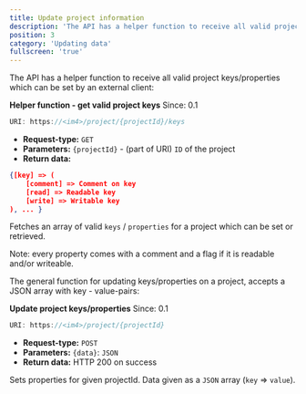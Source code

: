 ```yaml
---
title: Update project information
description: 'The API has a helper function to receive all valid project keys/properties which can be set by an external client'
position: 3
category: 'Updating data'
fullscreen: 'true'
---
```


The API has a helper function to receive all valid project keys/properties which can be set by an external client:

**Helper function - get valid project keys** <badge>Since: 0.1</badge>

```js
URI: https://<im4>/project/{projectId}/keys
```

- **Request-type:** `GET`
- **Parameters:** `{projectId}` - (part of URI) `ID` of the project
- **Return data:**

```json
{[key] => (
    [comment] => Comment on key
    [read] => Readable key
    [write] => Writable key
), ... }
```

Fetches an array of valid `keys` / `properties` for a project which can be set or retrieved.

<alert> Note: every property comes with a comment and a flag if it is readable and/or writeable.
</alert>

The general function for updating keys/properties on a project, accepts a JSON array with key - value-pairs:

**Update project keys/properties** <badge>Since: 0.1</badge>

```js
URI: https://<im4>/project/{projectId}
```

- **Request-type:** `POST`
- **Parameters:** `{data}`: `JSON`
- **Return data:** HTTP 200 on success

Sets properties for given projectId. Data given as a `JSON` array (`key` => `value`).
